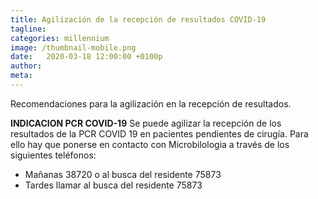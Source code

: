 ```yaml
---
title: Agilización de la recepción de resultados COVID-19
tagline: 
categories: millennium
image: /thumbnail-mobile.png
date:   2020-03-18 12:00:00 +0100p
author: 
meta: 
---
```

Recomendaciones para la agilización en la recepción de resultados.
<!--more-->
**INDICACION PCR COVID-19** Se puede agilizar la recepción de los resultados de la PCR COVID 19 en pacientes pendientes de cirugía. Para ello hay que ponerse en contacto con Microbilologia a través de los siguientes teléfonos:

* Mañanas 38720 o al busca del residente 75873
* Tardes llamar al busca del residente 75873
